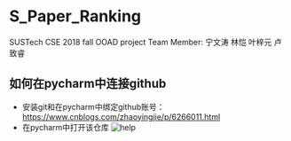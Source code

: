 # S_Paper_Ranking
SUSTech CSE 2018 fall OOAD project
Team Member: 宁文涛 林恺 叶梓元 卢致睿
## 如何在pycharm中连接github

* 安装git和在pycharm中绑定github账号：https://www.cnblogs.com/zhaoyingjie/p/6266011.html
* 在pycharm中打开该仓库 ![help](https://github.com/OOADOO-team/TsingWei/blob/master/static/img/help.png)

